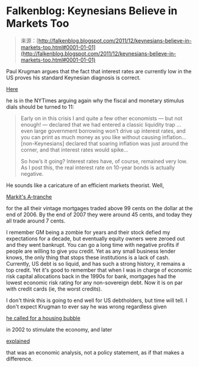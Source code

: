 <!--yml
category: 未分类
date: 2024-05-12 20:37:53
-->

# Falkenblog: Keynesians Believe in Markets Too

> 来源：[http://falkenblog.blogspot.com/2011/12/keynesians-believe-in-markets-too.html#0001-01-01](http://falkenblog.blogspot.com/2011/12/keynesians-believe-in-markets-too.html#0001-01-01)

Paul Krugman argues that the fact that interest rates are currently low in the US proves his standard Keynesian diagnosis is correct.

[Here](http://krugman.blogs.nytimes.com/2011/12/14/interest-rates-inflation-and-the-way-the-world-works-slightly-wonkish/?utm_source=Blog&utm_medium=twitter&pagewanted=all)

he is in the NYTimes arguing again why the fiscal and monetary stimulus dials should be turned to 11:

> Early on in this crisis I and quite a few other economists — but not enough! — declared that we had entered a classic liquidity trap ... even large government borrowing won’t drive up interest rates, and you can print as much money as you like without causing inflation...[non-Keynesians] declared that soaring inflation was just around the corner, and that interest rates would spike...
> 
> So how’s it going? Interest rates have, of course, remained very low. As I post this, the real interest rate on 10-year bonds is actually negative.

He sounds like a caricature of an efficient markets theorist. Well,

[Markit's A-tranche](http://www.markit.com/en/products/data/indices/structured-finance-indices/abx/abx-prices.page?)

for the all their vintage mortgages traded above 99 cents on the dollar at the end of 2006\. By the end of 2007 they were around 45 cents, and today they all trade around 7 cents.

I remember GM being a zombie for years and their stock defied my expectations for a decade, but eventually equity owners were zeroed out and they went bankrupt. You can go a long time with negative profits if people are willing to give you credit. Yet as any small business lender knows, the only thing that stops these institutions is a lack of cash. Currently, US debt is so liquid, and has such a strong history, it remains a top credit. Yet it's good to remember that when I was in charge of economic risk capital allocations back in the 1990s for bank, mortgages had the lowest economic risk rating for any non-sovereign debt. Now it is on par with credit cards (ie, the worst credits).

I don't think this is going to end well for US debtholders, but time will tell. I don't expect Krugman to ever say he was wrong regardless given

[he called for a housing bubble](http://articles.businessinsider.com/2009-06-17/wall_street/30063851_1_interest-rates-housing-bubble-policy-makers)

in 2002 to stimulate the economy, and later

[explained](http://krugman.blogs.nytimes.com/2009/06/17/and-i-was-on-the-grassy-knoll-too/)

that was an economic analysis, not a policy statement, as if that makes a difference.